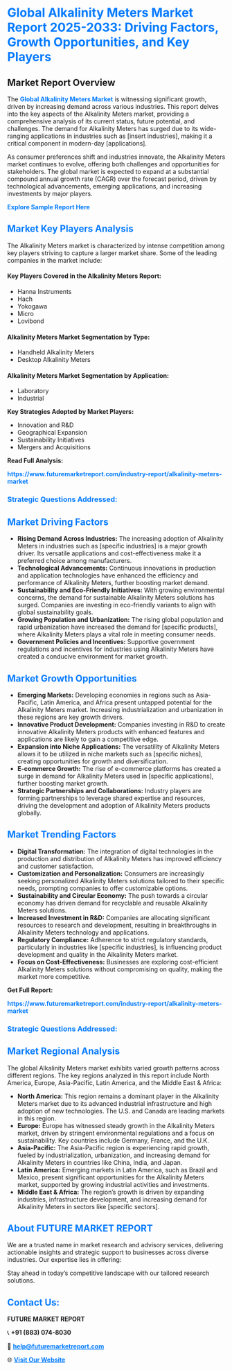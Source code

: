 <h1 style="color: #007BFF;">Global Alkalinity Meters Market Report 2025-2033: Driving Factors, Growth Opportunities, and Key Players</h1>

<section id="overview">
<h2>Market Report Overview</h2>
<p>The <a href="https://www.futuremarketreport.com/industry-report/alkalinity-meters-market" style="color: #007BFF; text-decoration: none;"><strong>Global Alkalinity Meters Market</strong></a> is witnessing significant growth, driven by increasing demand across various industries. This report delves into the key aspects of the Alkalinity Meters market, providing a comprehensive analysis of its current status, future potential, and challenges. The demand for Alkalinity Meters has surged due to its wide-ranging applications in industries such as [insert industries], making it a critical component in modern-day [applications].</p>
<p>As consumer preferences shift and industries innovate, the Alkalinity Meters market continues to evolve, offering both challenges and opportunities for stakeholders. The global market is expected to expand at a substantial compound annual growth rate (CAGR) over the forecast period, driven by technological advancements, emerging applications, and increasing investments by major players.</p>
</section>

<section id="overview">
<p><a href="https://www.futuremarketreport.com/request-sample/reportId=83292" style="color: #007BFF; text-decoration: none;"><strong>Explore Sample Report Here</strong></a></p>
</section>

<section id="key-players">
<h2 style="color: #007BFF;">Market Key Players Analysis</h2>
<p>The Alkalinity Meters market is characterized by intense competition among key players striving to capture a larger market share. Some of the leading companies in the market include:</p>
<h4>Key Players Covered in the Alkalinity Meters Report:</h4>
<ul><li>Hanna Instruments</li><li>Hach</li><li>Yokogawa</li><li>Micro</li><li>Lovibond</li></ul>
<h4>Alkalinity Meters Market Segmentation by Type:</h4>
<ul><li>Handheld Alkalinity Meters</li><li>Desktop Alkalinity Meters</li></ul>

<h4>Alkalinity Meters Market Segmentation by Application:</h4>
<ul><li>Laboratory</li><li>Industrial</li></ul>
<p><strong>Key Strategies Adopted by Market Players:</strong></p>
<ul>
<li>Innovation and R&D</li>
<li>Geographical Expansion</li>
<li>Sustainability Initiatives</li>
<li>Mergers and Acquisitions</li>
</ul>
</section>

<section>
<p><strong>Read Full Analysis: </strong></p><a href="https://www.futuremarketreport.com/industry-report/alkalinity-meters-market" style="color: #007BFF; text-decoration: none;"><strong>https://www.futuremarketreport.com/industry-report/alkalinity-meters-market</strong></a>
<h3 style="color: #007BFF;">Strategic Questions Addressed:</h3>
</section>

<section id="driving-factors">
<h2 style="color: #007BFF;">Market Driving Factors</h2>
<ul>
<li><strong>Rising Demand Across Industries:</strong> The increasing adoption of Alkalinity Meters in industries such as [specific industries] is a major growth driver. Its versatile applications and cost-effectiveness make it a preferred choice among manufacturers.</li>
<li><strong>Technological Advancements:</strong> Continuous innovations in production and application technologies have enhanced the efficiency and performance of Alkalinity Meters, further boosting market demand.</li>
<li><strong>Sustainability and Eco-Friendly Initiatives:</strong> With growing environmental concerns, the demand for sustainable Alkalinity Meters solutions has surged. Companies are investing in eco-friendly variants to align with global sustainability goals.</li>
<li><strong>Growing Population and Urbanization:</strong> The rising global population and rapid urbanization have increased the demand for [specific products], where Alkalinity Meters plays a vital role in meeting consumer needs.</li>
<li><strong>Government Policies and Incentives:</strong> Supportive government regulations and incentives for industries using Alkalinity Meters have created a conducive environment for market growth.</li>
</ul>
</section>

<section id="growth-opportunities">
<h2 style="color: #007BFF;">Market Growth Opportunities</h2>
<ul>
<li><strong>Emerging Markets:</strong> Developing economies in regions such as Asia-Pacific, Latin America, and Africa present untapped potential for the Alkalinity Meters market. Increasing industrialization and urbanization in these regions are key growth drivers.</li>
<li><strong>Innovative Product Development:</strong> Companies investing in R&D to create innovative Alkalinity Meters products with enhanced features and applications are likely to gain a competitive edge.</li>
<li><strong>Expansion into Niche Applications:</strong> The versatility of Alkalinity Meters allows it to be utilized in niche markets such as [specific niches], creating opportunities for growth and diversification.</li>
<li><strong>E-commerce Growth:</strong> The rise of e-commerce platforms has created a surge in demand for Alkalinity Meters used in [specific applications], further boosting market growth.</li>
<li><strong>Strategic Partnerships and Collaborations:</strong> Industry players are forming partnerships to leverage shared expertise and resources, driving the development and adoption of Alkalinity Meters products globally.</li>
</ul>
</section>

<section id="trending-factors">
<h2 style="color: #007BFF;">Market Trending Factors</h2>
<ul>
<li><strong>Digital Transformation:</strong> The integration of digital technologies in the production and distribution of Alkalinity Meters has improved efficiency and customer satisfaction.</li>
<li><strong>Customization and Personalization:</strong> Consumers are increasingly seeking personalized Alkalinity Meters solutions tailored to their specific needs, prompting companies to offer customizable options.</li>
<li><strong>Sustainability and Circular Economy:</strong> The push towards a circular economy has driven demand for recyclable and reusable Alkalinity Meters solutions.</li>
<li><strong>Increased Investment in R&D:</strong> Companies are allocating significant resources to research and development, resulting in breakthroughs in Alkalinity Meters technology and applications.</li>
<li><strong>Regulatory Compliance:</strong> Adherence to strict regulatory standards, particularly in industries like [specific industries], is influencing product development and quality in the Alkalinity Meters market.</li>
<li><strong>Focus on Cost-Effectiveness:</strong> Businesses are exploring cost-efficient Alkalinity Meters solutions without compromising on quality, making the market more competitive.</li>
</ul>
</section>

<section>
<p><strong>Get Full Report: </strong></p><a href="https://www.futuremarketreport.com/industry-report/alkalinity-meters-market" style="color: #007BFF; text-decoration: none;"><strong>https://www.futuremarketreport.com/industry-report/alkalinity-meters-market</strong></a>
<h3 style="color: #007BFF;">Strategic Questions Addressed:</h3>
</section>


<section id="regional-analysis">
<h2 style="color: #007BFF;">Market Regional Analysis</h2>
<p>The global Alkalinity Meters market exhibits varied growth patterns across different regions. The key regions analyzed in this report include North America, Europe, Asia-Pacific, Latin America, and the Middle East & Africa:</p>
<ul>
<li><strong>North America:</strong> This region remains a dominant player in the Alkalinity Meters market due to its advanced industrial infrastructure and high adoption of new technologies. The U.S. and Canada are leading markets in this region.</li>
<li><strong>Europe:</strong> Europe has witnessed steady growth in the Alkalinity Meters market, driven by stringent environmental regulations and a focus on sustainability. Key countries include Germany, France, and the U.K.</li>
<li><strong>Asia-Pacific:</strong> The Asia-Pacific region is experiencing rapid growth, fueled by industrialization, urbanization, and increasing demand for Alkalinity Meters in countries like China, India, and Japan.</li>
<li><strong>Latin America:</strong> Emerging markets in Latin America, such as Brazil and Mexico, present significant opportunities for the Alkalinity Meters market, supported by growing industrial activities and investments.</li>
<li><strong>Middle East & Africa:</strong> The region’s growth is driven by expanding industries, infrastructure development, and increasing demand for Alkalinity Meters in sectors like [specific sectors].</li>
</ul>
</section>

<footer>
<h2 style="color: #007BFF;">About FUTURE MARKET REPORT</h2>
<p>We are a trusted name in market research and advisory services, delivering actionable insights and strategic support to businesses across diverse industries. Our expertise lies in offering:</p>

<p>Stay ahead in today’s competitive landscape with our tailored research solutions.</p>

<h2 style="color: #007BFF;">Contact Us:</h2>
<p><strong>FUTURE MARKET REPORT</strong></p>
<p>📞 <strong>+91 (883) 074-8030</strong></p>
<p>📧 <strong><a href="mailto:help@futuremarketreport.com" style="color: #007BFF;">help@futuremarketreport.com</a></strong></p>
<p>🌐 <strong><a href="https://www.futuremarketreport.com/" style="color: #007BFF;">Visit Our Website</a></strong></p>
</footer>